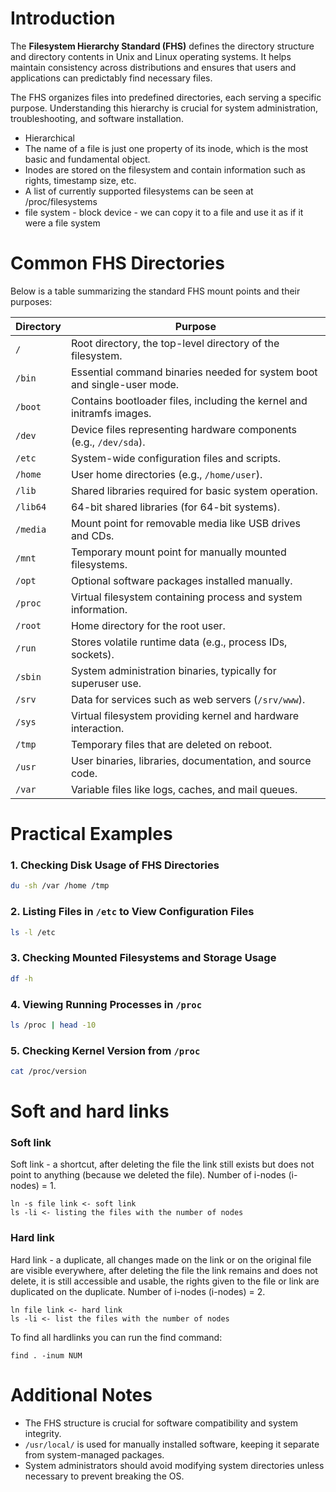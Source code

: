 # Introduction

The **Filesystem Hierarchy Standard (FHS)** defines the directory structure and directory contents in Unix and Linux operating systems. It helps maintain consistency across distributions and ensures that users and applications can predictably find necessary files.

The FHS organizes files into predefined directories, each serving a specific purpose. Understanding this hierarchy is crucial for system administration, troubleshooting, and software installation.

- Hierarchical
- The name of a file is just one property of its inode, which is the most basic and fundamental object.
- Inodes are stored on the filesystem and contain information such as rights, timestamp size, etc.
- A list of currently supported filesystems can be seen at /proc/filesystems
- file system - block device - we can copy it to a file and use it as if it were a file system

# Common FHS Directories

Below is a table summarizing the standard FHS mount points and their purposes:

| Directory   | Purpose |
|------------|---------|
| `/`        | Root directory, the top-level directory of the filesystem. |
| `/bin`     | Essential command binaries needed for system boot and single-user mode. |
| `/boot`    | Contains bootloader files, including the kernel and initramfs images. |
| `/dev`     | Device files representing hardware components (e.g., `/dev/sda`). |
| `/etc`     | System-wide configuration files and scripts. |
| `/home`    | User home directories (e.g., `/home/user`). |
| `/lib`     | Shared libraries required for basic system operation. |
| `/lib64`   | 64-bit shared libraries (for 64-bit systems). |
| `/media`   | Mount point for removable media like USB drives and CDs. |
| `/mnt`     | Temporary mount point for manually mounted filesystems. |
| `/opt`     | Optional software packages installed manually. |
| `/proc`    | Virtual filesystem containing process and system information. |
| `/root`    | Home directory for the root user. |
| `/run`     | Stores volatile runtime data (e.g., process IDs, sockets). |
| `/sbin`    | System administration binaries, typically for superuser use. |
| `/srv`     | Data for services such as web servers (`/srv/www`). |
| `/sys`     | Virtual filesystem providing kernel and hardware interaction. |
| `/tmp`     | Temporary files that are deleted on reboot. |
| `/usr`     | User binaries, libraries, documentation, and source code. |
| `/var`     | Variable files like logs, caches, and mail queues. |

# Practical Examples

### 1. Checking Disk Usage of FHS Directories
```bash
du -sh /var /home /tmp
```

### 2. Listing Files in `/etc` to View Configuration Files
```bash
ls -l /etc
```

### 3. Checking Mounted Filesystems and Storage Usage
```bash
df -h
```

### 4. Viewing Running Processes in `/proc`
```bash
ls /proc | head -10
```

### 5. Checking Kernel Version from `/proc`
```bash
cat /proc/version
```

# Soft and hard links
### Soft link

Soft link - a shortcut, after deleting the file the link still exists but does not point to anything (because we deleted the file). Number of i-nodes (i-nodes) = 1.
```
ln -s file link <- soft link 
ls -li <- listing the files with the number of nodes
```
### Hard link

Hard link - a duplicate, all changes made on the link or on the original file are visible everywhere, after deleting the file the link remains and does not delete, it is still accessible and usable, the rights given to the file or link are duplicated on the duplicate. Number of i-nodes (i-nodes) = 2.
```
ln file link <- hard link
ls -li <- list the files with the number of nodes
```

To find all hardlinks you can run the find command:
```
find . -inum NUM
```

# Additional Notes

- The FHS structure is crucial for software compatibility and system integrity.
- `/usr/local/` is used for manually installed software, keeping it separate from system-managed packages.
- System administrators should avoid modifying system directories unless necessary to prevent breaking the OS.
